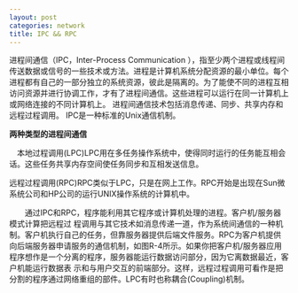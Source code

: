 ```yaml
---
layout: post
categories: network
title: IPC && RPC
---
```


进程间通信（IPC，Inter-Process Communication ），指至少两个进程或线程间传送数据或信号的一些技术或方法。进程是计算机系统分配资源的最小单位。每个进程都有自己的一部分独立的系统资源，彼此是隔离的。为了能使不同的进程互相访问资源并进行协调工作，才有了进程间通信。这些进程可以运行在同一计算机上或网络连接的不同计算机上。 进程间通信技术包括消息传递、同步、共享内存和远程过程调用。 IPC是一种标准的Unix通信机制。  

__两种类型的进程间通信__  

　本地过程调用(LPC)LPC用在多任务操作系统中，使得同时运行的任务能互相会话。这些任务共享内存空间使任务同步和互相发送信息。  

远程过程调用(RPC)RPC类似于LPC，只是在网上工作。RPC开始是出现在Sun微系统公司和HP公司的运行UNIX操作系统的计算机中。  

　　通过IPC和RPC，程序能利用其它程序或计算机处理的进程。客户机/服务器模式计算把远程过 程调用与其它技术如消息传递一道，作为系统间通信的一种机制。客户机执行自己的任务，但靠服务器提供后端文件服务。RPC为客户机提供向后端服务器申请服务的通信机制，如图R-4所示。如果你把客户机/服务器应用程序想作是一个分离的程序，服务器能运行数据访问部分，因为它离数据最近，客户机能运行数据表 示和与用户交互的前端部分。这样，远程过程调用可看作是把分割的程序通过网络重组的部件。LPC有时也称耦合(Coupling)机制。  
